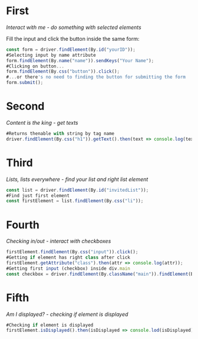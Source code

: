 # First
*Interact with me - do something with selected elements*

Fill the input and click the button inside the same form:
```javascript
const form = driver.findElement(By.id("yourID"));
#Selecting input by name attribute
form.findElement(By.name("name")).sendKeys("Your Name");
#Clicking on button...
form.findElement(By.css("button")).click();
#...or there's no need to finding the button for submitting the form
form.submit();
```

# Second
*Content is the king - get texts*

```javascript
#Returns thenable with string by tag name
driver.findElement(By.css("h1")).getText().then(text => console.log(text));
```
# Third
*Lists, lists everywhere - find your list and right list element*
```javascript
const list = driver.findElement(By.id("invitedList"));
#Find just first element
const firstElement = list.findElement(By.css("li"));
```

# Fourth
*Checking in/out - interact with checkboxes*

```javascript
firstElement.findElement(By.css("input")).click();
#Getting if element has right class after click
firstElement.getAttribute("class").then(attr => console.log(attr));
#Getting first input (checkbox) inside div.main
const checkbox = driver.findElement(By.className("main")).findElement(By.css("input"));
```

# Fifth
*Am I displayed? - checking if element is displayed*

```javascript
#Checking if element is displayed
firstElement.isDisplayed().then(isDisplayed => console.lod(isDisplayed));
```
